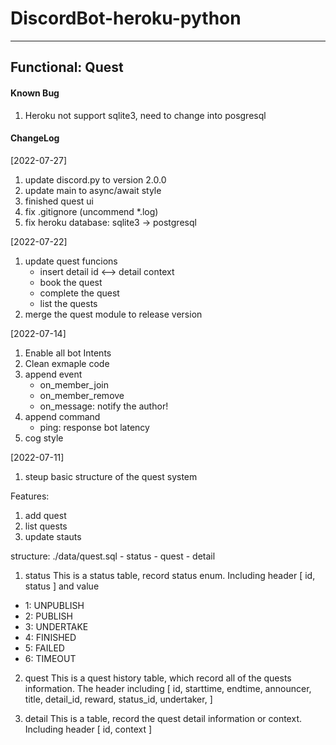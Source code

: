 # DiscordBot-heroku-python

---
## Functional: Quest 

#### Known Bug
1. Heroku not support sqlite3, need to change into posgresql

#### ChangeLog
[2022-07-27]
1. update discord.py to version 2.0.0
2. update main to async/await style
3. finished quest ui
4. fix .gitignore (uncommend *.log)
5. fix heroku database: sqlite3 -> postgresql

[2022-07-22]
1. update quest funcions
    - insert detail id <--> detail context
    - book the quest
    - complete the quest
    - list the quests
2. merge the quest module to release version

[2022-07-14]
1. Enable all bot Intents
2. Clean exmaple code
3. append event
    - on_member_join
    - on_member_remove
    - on_message: notify the author!
4. append command
    - ping: response bot latency
5. cog style



[2022-07-11]
1. steup basic structure of the quest system


Features:
1. add quest
2. list quests
3. update stauts

structure:
./data/quest.sql
    - status
    - quest
    - detail

1. status
This is a status table, record status enum. Including header
[
    id,
    status
]
and value

  - 1: UNPUBLISH
  - 2: PUBLISH
  - 3: UNDERTAKE
  - 4: FINISHED
  - 5: FAILED
  - 6: TIMEOUT
 
2. quest
This is a quest history table, which record all of the quests information. The header including
[
    id,
    starttime,
    endtime,
    announcer,
    title,
    detail_id,
    reward,
    status_id,
    undertaker,
]

3. detail
This is a table, record the quest detail information or context. Including header
[
    id,
    context
]